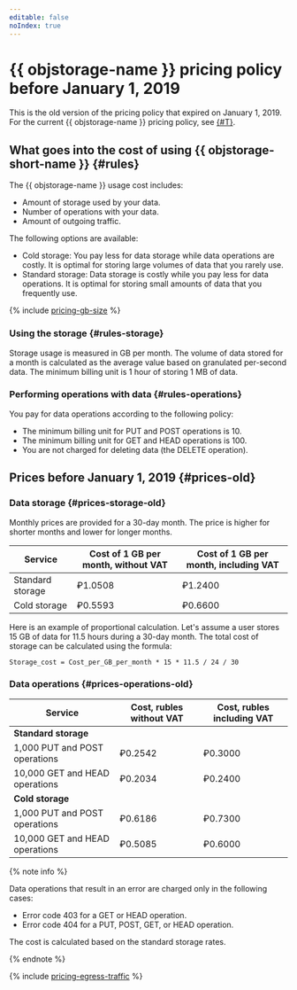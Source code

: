 ```yaml
---
editable: false
noIndex: true
---
```


# {{ objstorage-name }} pricing policy before January 1, 2019

This is the old version of the pricing policy that expired on January 1, 2019. For the current {{ objstorage-name }} pricing policy, see [{#T}](../pricing.md).

## What goes into the cost of using {{ objstorage-short-name }} {#rules}

The {{ objstorage-name }} usage cost includes:

- Amount of storage used by your data.
- Number of operations with your data.
- Amount of outgoing traffic.

The following options are available:

- Cold storage: You pay less for data storage while data operations are costly. It is optimal for storing large volumes of data that you rarely use.
- Standard storage: Data storage is costly while you pay less for data operations. It is optimal for storing small amounts of data that you frequently use.

{% include [pricing-gb-size](../../_includes/pricing-gb-size.md) %}

### Using the storage {#rules-storage}

Storage usage is measured in GB per month. The volume of data stored for a month is calculated as the average value based on granulated per-second data. The minimum billing unit is 1 hour of storing 1 MB of data.

### Performing operations with data {#rules-operations}

You pay for data operations according to the following policy:
  - The minimum billing unit for PUT and POST operations is 10.
  - The minimum billing unit for GET and HEAD operations is 100.
  - You are not charged for deleting data (the DELETE operation).


## Prices before January 1, 2019 {#prices-old}

### Data storage {#prices-storage-old}

Monthly prices are provided for a 30-day month. The price is higher for shorter months and lower for longer months.

Service | Cost of 1 GB per month, without VAT | Cost of 1 GB per month, including VAT
----- | ----- | -----
Standard storage | ₽1.0508 | ₽1.2400
Cold storage | ₽0.5593 | ₽0.6600

Here is an example of proportional calculation. Let's assume a user stores 15 GB of data for 11.5 hours during a 30-day month. The total cost of storage can be calculated using the formula:

```text
Storage_cost = Cost_per_GB_per_month * 15 * 11.5 / 24 / 30
```

### Data operations {#prices-operations-old}

Service | Cost, rubles without VAT | Cost, rubles including VAT
----- | ----- | -----
**Standard storage** |  |
1,000 PUT and POST operations | ₽0.2542 | ₽0.3000
10,000 GET and HEAD operations | ₽0.2034 | ₽0.2400
**Cold storage** |  |
1,000 PUT and POST operations | ₽0.6186| ₽0.7300
10,000 GET and HEAD operations | ₽0.5085| ₽0.6000

{% note info %}

Data operations that result in an error are charged only in the following cases:
* Error code 403 for a GET or HEAD operation.
* Error code 404 for a PUT, POST, GET, or HEAD operation.

The cost is calculated based on the standard storage rates.

{% endnote %}


{% include [pricing-egress-traffic](../../_includes/pricing/pricing-egress-traffic-01012019.md) %}
